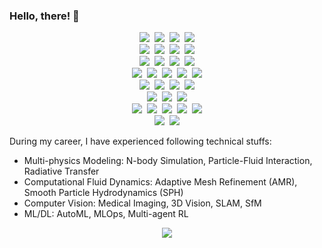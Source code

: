 ### Hello, there! 👋

<p align="center">
  <img src="https://img.shields.io/badge/Fortran-%23734F96.svg?style=flat-square&logo=fortran&logoColor=white"/></a>&nbsp
  <img src="https://img.shields.io/badge/c-%2300599C.svg?style=flat-square&logo=c&logoColor=white"/></a>&nbsp
  <img src="https://img.shields.io/badge/C++-00599C?style=flat-square&logo=C%2B%2B&logoColor=white"/></a>&nbsp
  <img src="https://img.shields.io/badge/Python-3766AB?style=flat-square&logo=Python&logoColor=white"/></a>
  <br>
  <img src="https://img.shields.io/badge/Debian-D70A53?style=flat-square&logo=debian&logoColor=white"/></a>&nbsp
  <img src="https://img.shields.io/badge/Ubuntu-E95420?style=flat-square&logo=ubuntu&logoColor=white"/></a>&nbsp
  <img src="https://img.shields.io/badge/ros-%230A0FF9.svg?style=flat-square&logo=ros&logoColor=white"/></a>&nbsp
  <img src="https://img.shields.io/badge/mac%20os-000000?style=flat-square&logo=macos&logoColor=F0F0F0"/></a>
  <br>
  <img src="https://img.shields.io/badge/VIM-%2311AB00.svg?style=flat-square&logo=vim&logoColor=white"/></a>&nbsp
  <img src="https://img.shields.io/badge/Visual%20Studio%20Code-0078d7.svg?style=flat-square&logo=visual-studio-code&logoColor=white"/></a>&nbsp
  <img src="https://img.shields.io/badge/github-%23121011.svg?style=flat-square&logo=github&logoColor=white"/></a>&nbsp
  <img src="https://img.shields.io/badge/gitlab-%23181717.svg?style=flat-square&logo=gitlab&logoColor=white"/></a>
  <br>
  <img src="https://img.shields.io/badge/docker-%230db7ed.svg?style=flat-square&logo=docker&logoColor=white"/></a>&nbsp
  <img src="https://img.shields.io/badge/kubernetes-%23326ce5.svg?style=flat-square&logo=kubernetes&logoColor=white"/></a>&nbsp
  <img src="https://img.shields.io/badge/AWS-%23FF9900.svg?style=flat-square&logo=amazon-aws&logoColor=white"/></a>&nbsp
  <img src="https://img.shields.io/badge/GoogleCloud-%234285F4.svg?style=flat-square&logo=google-cloud&logoColor=white"/></a>&nbsp
  <img src="https://img.shields.io/badge/datadog-%23632CA6.svg?style=flat-square&logo=datadog&logoColor=white"/></a>
  <br>
  <img src="https://img.shields.io/badge/opencv-%23white.svg?style=flat-square&logo=opencv&logoColor=white"/></a>&nbsp
  <img src="https://img.shields.io/badge/TensorFlow-%23FF6F00.svg?style=flat-square&logo=TensorFlow&logoColor=white"/></a>&nbsp
  <img src="https://img.shields.io/badge/PyTorch-%23EE4C2C.svg?style=flat-square&logo=PyTorch&logoColor=white"/></a>&nbsp
  <img src="https://img.shields.io/badge/mlflow-%23d9ead3.svg?style=flat-square&logo=numpy&logoColor=blue"/></a>
  <br>
  <img src="https://img.shields.io/badge/mysql-%2300f.svg?style=flat-square&logo=mysql&logoColor=white"/></a>&nbsp
  <img src="https://img.shields.io/badge/MariaDB-003545?style=flat-square&logo=mariadb&logoColor=white"/></a>&nbsp
  <img src="https://img.shields.io/badge/-ElasticSearch-005571?style=flat-square&logo=elasticsearch"/></a>
  <br>
  <img src="https://img.shields.io/badge/Apache%20Airflow-017CEE?style=flat-square&logo=Apache%20Airflow&logoColor=white"/></a>&nbsp
  <img src="https://img.shields.io/badge/Apache%20Spark-FDEE21?style=flat-square&logo=apachespark&logoColor=black"/></a>&nbsp
  <img src="https://img.shields.io/badge/Apache%20Kafka-000?style=flat-square&logo=apachekafka"/></a>&nbsp
  <img src="https://img.shields.io/badge/Apache%20Hadoop-66CCFF?style=flat-square&logo=apachehadoop&logoColor=black"/></a>&nbsp
  <img src="https://img.shields.io/badge/Apache%20Hive-FDEE21?style=flat-square&logo=apachehive&logoColor=black"/></a>
  <br>
  <img src="https://img.shields.io/badge/latex-%23008080.svg?style=flat-square&logo=latex&logoColor=white"/></a>&nbsp
  <img src="https://img.shields.io/badge/markdown-%23000000.svg?style=flat-squre&logo=markdown&logoColor=white"/></a>
</p>

During my career, I have experienced following technical stuffs:
 - Multi-physics Modeling: N-body Simulation, Particle-Fluid Interaction, Radiative Transfer
 - Computational Fluid Dynamics: Adaptive Mesh Refinement (AMR), Smooth Particle Hydrodynamics (SPH)
 - Computer Vision: Medical Imaging, 3D Vision, SLAM, SfM
 - ML/DL: AutoML, MLOps, Multi-agent RL

<p align='center'>
  <img src="https://github-readme-stats.vercel.app/api?username=swyang50066&show_icons=true&theme=vue"/>
</p>
